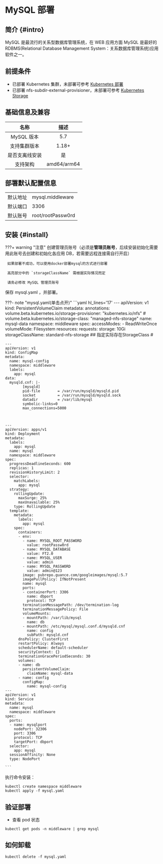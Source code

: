 # MySQL 部署

## 简介 {#intro}

MySQL 是最流行的关系型数据库管理系统，在 WEB 应用方面 MySQL 是最好的 RDBMS(Relational Database Management System：关系数据库管理系统)应用软件之一。


## 前提条件

- 已部署 Kubernetes 集群，未部署可参考 [Kubernetes 部署](infra-kubernetes.md)
- 已部署 nfs-subdir-external-provisioner，未部署可参考 [Kubernetes Storage](infra-kubernetes.md#kube-storage) 

## 基础信息及兼容

|     名称     |                   描述                   |
| :------------------: | :---------------------------------------------: |
|     MySQL 版本     |                   5.7                  |
|      支持集群版本       |  1.18+  |
|    是否支离线安装    |                       是                        |
|       支持架构       |                   amd64/arm64                   |


## 部署默认配置信息

|      |     |
| ---------- | ------- |
|   默认地址  | mysql.middleware |
|   默认端口  | 3306 |
| 默认账号| root/rootPassw0rd |

## 安装 {#install}
???+ warning "注意"
     创建管理员账号（必须是**管理员账号**，后续安装初始化需要用此账号去创建和初始化各应用 DB，若需要远程连接需自行开启）

     如果部署不成功，可以使用docker部署mysql的方式进行部署

     高亮部分中的 `storageClassName` 需根据实际情况而定

     请务必修改 MySQL 管理员账号

保存 mysql.yaml ，并部署。

???- note "mysql.yaml(单击点开)" 
    ```yaml hl_lines='17'
    ---
    apiVersion: v1
    kind: PersistentVolumeClaim
    metadata:
      annotations:
        volume.beta.kubernetes.io/storage-provisioner: "kubernetes.io/nfs"
      #  volume.beta.kubernetes.io/storage-class: "managed-nfs-storage"
      name: mysql-data
      namespace: middleware
    spec:
      accessModes:
      - ReadWriteOnce
      volumeMode: Filesystem
      resources:
        requests:
          storage: 10Gi
      storageClassName:  standard-nfs-storage ## 指定实际存在StorageClass #


    ---
    apiVersion: v1
    kind: ConfigMap
    metadata:
      name: mysql-config
      namespace: middleware
      labels:
        app: mysql
    data:
      mysqld.cnf: |-
            [mysqld]
            pid-file        = /var/run/mysqld/mysqld.pid
            socket          = /var/run/mysqld/mysqld.sock
            datadir         = /var/lib/mysql
            symbolic-links=0
            max_connections=5000



    ---
    apiVersion: apps/v1
    kind: Deployment
    metadata:
      labels:
        app: mysql
      name: mysql
      namespace: middleware
    spec:
      progressDeadlineSeconds: 600
      replicas: 1
      revisionHistoryLimit: 2
      selector:
        matchLabels:
          app: mysql
      strategy:
        rollingUpdate:
          maxSurge: 25%
          maxUnavailable: 25%
        type: RollingUpdate
      template:
        metadata:
          labels:
            app: mysql
        spec:
          containers:
          - env:
            - name: MYSQL_ROOT_PASSWORD
              value: rootPassw0rd
            - name: MYSQL_DATABASE
              value: FT2.0
            - name: MYSQL_USER
              value: admin
            - name: MYSQL_PASSWORD
              value: admin@123
            image: pubrepo.guance.com/googleimages/mysql:5.7
            imagePullPolicy: IfNotPresent
            name: mysql
            ports:
            - containerPort: 3306
              name: dbport
              protocol: TCP
            terminationMessagePath: /dev/termination-log
            terminationMessagePolicy: File
            volumeMounts:
            - mountPath: /var/lib/mysql
              name: db
            - mountPath: /etc/mysql/mysql.conf.d/mysqld.cnf
              name: config
              subPath: mysqld.cnf
          dnsPolicy: ClusterFirst
          restartPolicy: Always
          schedulerName: default-scheduler
          securityContext: {}
          terminationGracePeriodSeconds: 30
          volumes:
          - name: db
            persistentVolumeClaim:
              claimName: mysql-data
          - name: config
            configMap:
              name: mysql-config
    ---
    apiVersion: v1
    kind: Service
    metadata:
      name: mysql
      namespace: middleware
    spec:
      ports:
      - name: mysqlport
        nodePort: 32306
        port: 3306
        protocol: TCP
        targetPort: dbport
      selector:
        app: mysql
      sessionAffinity: None
      type: NodePort

    ```

执行命令安装：
```shell
kubectl create namespace middleware
kubectl apply -f mysql.yaml
```

## 验证部署

- 查看 pod 状态

```shell
kubectl get pods -n middleware | grep mysql
```


## 如何卸载

```shell
kubectl delete -f mysql.yaml
```

